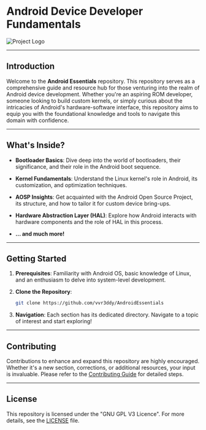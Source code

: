 # Android Device Developer Fundamentals

![Project Logo](https://lh3.googleusercontent.com/WyC9P3QnQMmIqp9TF5kJbNZxyX8SMhOtW9crxuClnYVeKMSPmf6qHLywz5dV0iu3SuJV_zbZlPlAIX535d5P8ht0AdHxFSfJiG3JjI1AXQ2dXpxT4g=s0)

---

## Introduction

Welcome to the **Android Essentials** repository. This repository serves as a comprehensive guide and resource hub for those venturing into the realm of Android device development. Whether you're an aspiring ROM developer, someone looking to build custom kernels, or simply curious about the intricacies of Android's hardware-software interface, this repository aims to equip you with the foundational knowledge and tools to navigate this domain with confidence.

---

## What's Inside?

- **Bootloader Basics**: Dive deep into the world of bootloaders, their significance, and their role in the Android boot sequence.
  
- **Kernel Fundamentals**: Understand the Linux kernel's role in Android, its customization, and optimization techniques.

- **AOSP Insights**: Get acquainted with the Android Open Source Project, its structure, and how to tailor it for custom device bring-ups.

- **Hardware Abstraction Layer (HAL)**: Explore how Android interacts with hardware components and the role of HAL in this process.

- **... and much more!**

---

## Getting Started

1. **Prerequisites**: Familiarity with Android OS, basic knowledge of Linux, and an enthusiasm to delve into system-level development.
  
2. **Clone the Repository**: 
   ```bash
   git clone https://github.com/vvr3ddy/AndroidEssentials
   ```

3. **Navigation**: Each section has its dedicated directory. Navigate to a topic of interest and start exploring!

---

## Contributing

Contributions to enhance and expand this repository are highly encouraged. Whether it's a new section, corrections, or additional resources, your input is invaluable. Please refer to the [Contributing Guide](https://github.com/vvr3ddy/AndroidEssentials/blob/main/CONTRIBUTING.md) for detailed steps.

---

## License

This repository is licensed under the "GNU GPL V3 Licence". For more details, see the [LICENSE](https://github.com/vvr3ddy/AndroidEssentials/blob/main/LICENSE) file.
